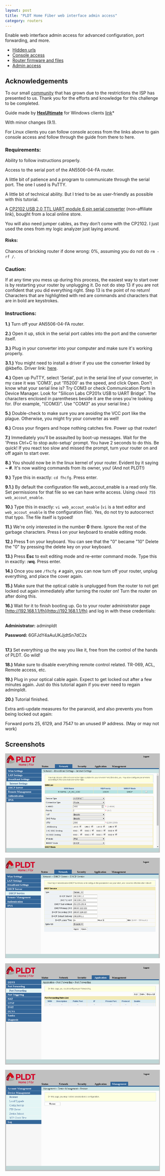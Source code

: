 ```yaml
---
layout: post
title: "PLDT Home Fiber web interface admin access"
category: routers
---
```


Enable web interface admin access for advanced configuration, port forwarding, and more.

- [Hidden urls](/pldt-home-fiber-router-hacking)
- [Console access](/pldt-home-fiber-router-console-access)
- [Router firmware and files](/pldt-home-fiber-router-firmware-and-files)
- [Admin access](#)

## Acknowledgements

 To our small [community](https://gist.github.com/kleo/de3b1610b1879f8e92966ba106f83f97) that has grown due to the restrictions the ISP has presented to us. Thank you for the efforts and knowledge for this challenge to be completed.

 Guide made by [**HexUltimate**](https://github.com/HexUltimate) for Windows clients [link](https://gist.github.com/kleo/de3b1610b1879f8e92966ba106f83f97#gistcomment-2701161)*

 With minor changes (9.1).
  
  For Linux clients you can follow console access from the links above to gain console access and follow through the guide from there to here.

### Requirements:

Ability to follow instructions properly.

Access to the serial port of the AN5506-04-FA router.

A little bit of patience and a program to communicate through the serial port. The one I used is PuTTY.

A little bit of technical ability. But I tried to be as user-friendly as possible with this tutorial.

A [CP2102 USB 2.0 TTL UART module 6 pin serial converter](https://www.lazada.com.ph/products/cp2102-usb-20-to-ttl-uart-module-6-pin-serial-converter-i117001765-s121288330.html) (non-affiliate link), bought from a local online store.

You will also need jumper cables, as they don’t come with the CP2102. I just used the ones from my logic analyzer just laying around.

#### Risks:

Chances of bricking router if done wrong: 0%, assuming you do not do `rm -rf /`.

### Caution:

If at any time you mess up during this process, the easiest way to start over is by restarting your router by unplugging it.
Do not do step 13 if you are not confident that you did everything right. Step 13 is the point of no return!
Characters that are highlighted with red are commands and characters that are in bold are keystrokes.

### Instructions:

**1.)** Turn off your AN5506-04-FA router. 

**2.)** Open it up, stick in the serial port cables into the port and the converter itself.

**3.)** Plug in your converter into your computer and make sure it's working properly.

**3.1.)** You might need to install a driver if you use the converter linked by @kbeflo. Driver link: [here](https://www.silabs.com/products/development-tools/software/usb-to-uart-bridge-vcp-drivers).

**4.)** Open up PuTTY, select 'Serial', put in the serial line of your converter, in my case it was 'COM3', put '115200' as the speed, and click Open.
Don't know what your serial line is? Try COM3 or check Communication Ports in Device Manager. Look for "Silicon Labs CP201x USB to UART Bridge". The characters enclosed in parentheses beside it are the ones you're looking for. (For example, "(COM3)". Use "COM3" as your serial line.)

**5.)** Double-check to make sure you are avoiding the VCC port like the plague. Otherwise, you might fry your converter as well!

**6.)** Cross your fingers and hope nothing catches fire. Power up that router!

**7.)** Immediately you'll be assaulted by boot-up messages. Wait for the 'Press Ctrl+C to stop auto-setup' prompt. You have 2 seconds to do this. Be quick!
If you react too slow and missed the prompt, turn your router on and off again to start over.

**8.)** You should now be in the linux kernel of your router. Evident by it saying **~ #**. It's now waiting commands from its owner, you! (And not PLDT!)

**9.)** Type this in exactly: `cd fhcfg`. Press enter.

**9.1.)** By default the configuration file web_accout_enable is a read only file. Set permissions for that file so we can have write access. Using `chmod 755 web_accout_enable`. 

**10.)** Type this in exactly: `vi web_accout_enable` (`vi` is a text editor and `web_accout_enable` is the configuration file). Yes, do not try to autocorrect that typo. The file itself is typoed!

**11.)** We're only interested in the number **0** there. Ignore the rest of the garbage characters. Press **i** on your keyboard to enable editing mode.

**12.)** Press **1** on your keyboard. You can see that the "0" became "10" Delete the "0" by pressing the delete key on your keyboard.

**13.)** Press **Esc** to exit editing mode and re-enter command mode. Type this in exactly: **:wq**. Press enter.

**14.)** Once you see `/fhcfg #` again, you can now turn off your router, unplug everything, and place the cover again.

**15.)** Make sure that the optical cable is unplugged from the router to not get locked out again immediately after turning the router on! Turn the router on after doing this.

**16.)** Wait for it to finish booting up. Go to your router administrator page [http://192.168.1.1/fh](http://192.168.1.1/fh) and log in with these credentials:

<br><b>Administrator:</b> adminpldt

<b>Password:</b> 6GFJdY4aAuUKJjdtSn7dC2x<br><br>

**17.)** Set everything up the way you like it, free from the control of the hands of PLDT. Go wild!

**18.)** Make sure to disable everything remote control related. TR-069, ACL, Remote access, etc.

**19.)** Plug in your optical cable again. Expect to get locked out after a few minutes again.
Just do this tutorial again if you ever need to regain adminpldt.

**20.)** Tutorial finished.

Extra anti-update measures for the paranoid, and also prevents you from being locked out again:

Forward ports 25, 6129, and 7547 to an unused IP address. (May or may not work)

## Screenshots

![](/img/2018-09-09/01.png)

![](/img/2018-09-09/02.png)

![](/img/2018-09-09/03.png)

![](/img/2018-09-09/04.png)
